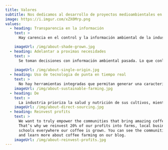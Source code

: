```yaml
---
title: Valores
subtitle: Nos dedicamos al desarrollo de proyectos medioambientales en todas sus fases, enfocados en el área marítima costera
image: https://i.imgur.com/xZX0Mrp.png
values:
  - heading: Transparencia en la información
    text: >
      Hay carencia en el control y la información ambiental de la industria acuícola, por tal motivo con la incorporación de nuestras soluciones llegaremos a cubrir esta necesidad.

    imageUrl: /img/about-shade-grown.jpg
  - heading: Adelantar a proximas necesidades
    text: >
      Se toman decisiones con información ambiental pasada. Lo que conlleva a que no se puedan preveer posibles desastre ambientales o que algunos lugares dejen de ser productivos.
    
    imageUrl: /img/about-single-origin.jpg
  - heading: Uso de tecnologia de punta en tiempo real
    text: >
      No hay herramientas integradas que permitan generar una caracterización en tiempo real y predicción en corto plazo del impacto ambiental. Generamos soluciones para que podamos integrar y predecir desde distintas herramientas baja una misma plataforma. 
    imageUrl: /img/about-sustainable-farming.jpg
  - heading: De
    text: >
      La industria prioriza la salud y nutrición de sus cultivos, mientras que las tecnologias en el ambito ambiental se encuentran menos desarrolladas.
    imageUrl: /img/about-direct-sourcing.jpg
  - heading: Reinvest profits
    text: >
      We want to truly empower the communities that bring amazing coffee to you.
      That’s why we reinvest 20% of our profits into farms, local businesses and
      schools everywhere our coffee is grown. You can see the communities grow
      and learn more about coffee farming on our blog.
    imageUrl: /img/about-reinvest-profits.jpg
---
```

